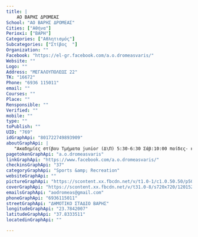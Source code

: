 ```yaml
---
title: |
    ΑΟ ΒΑΡΗΣ ΔΡΟΜΕΑΣ
School: "ΑΟ ΒΑΡΗΣ ΔΡΟΜΕΑΣ"
Cities: ["Αθήνα"]
Perioxi: ["ΒΑΡΗ"]
Categories: ["Αθλητισμός"]
Subcategories: ["Στίβος  "]
Organization: ""
Facebook: "https://el-gr.facebook.com/a.o.dromeasvaris/"
Website: ""
Logo: ""
Address: "ΜΕΓΑΛΟΥΠΟΛΕΩΣ 22"
TK: "16672"
Phone: "6936 115011"
email: ""
Courses: ""
Place: ""
Rensponsible: ""
Verified: ""
mobile: ""
type: ""
toPublish: ""
UID: "769"
idGraphApi: "801722749893909"
aboutGraphApi: | 
   "Ακαδημίες στίβου Τμήματα junior (Δ\Π) 5:30-6:30 Σάβ:10:00 παίδες- κορασίδες Δ/Π.6:30-7:30,Σαβ10:30 Έφηβοι- Νέες Αντρών- Γυναικών Βετεράνων "
pagetokenGraphApi: "a.o.dromeasvaris"
linkGraphApi: "https://www.facebook.com/a.o.dromeasvaris/"
checkinsGraphApi: "37"
categoryGraphApi: "Sports &amp; Recreation"
websiteGraphApi: ""
pictureGraphApi: "https://scontent.xx.fbcdn.net/v/t1.0-1/c1.0.50.50/p50x50/15965137_1271132566286256_714307100545620927_n.jpg?oh=872e8a21111a5adc6094405025570ebf&amp;oe=5B055914"
coverGraphApi: "https://scontent.xx.fbcdn.net/v/t31.0-8/s720x720/12015238_948315168567999_6006794182541986408_o.jpg?oh=66d0b388cfd75506a35a18d41d37f461&amp;oe=5B011C01"
emailsGraphApi: "aodromeas@gmail.com"
phoneGraphApi: "6936115011"
streetGraphApi: "ΔΗΜΟΤΙΚΟ ΣΤΑΔΙΟ ΒΑΡΗΣ"
longitudeGraphApi: "23.7842007"
latitudeGraphApi: "37.8333511"
locatedinGraphApi: ""

---
```




